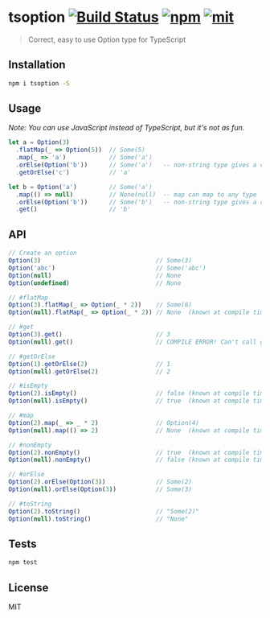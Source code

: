 # tsoption [![Build Status][build]](https://circleci.com/gh/bcherny/tsoption) [![npm]](https://www.npmjs.com/package/tsoption) [![mit]](https://opensource.org/licenses/MIT)

[build]: https://img.shields.io/circleci/project/bcherny/tsoption.svg?branch=master&style=flat-square
[npm]: https://img.shields.io/npm/v/tsoption.svg?style=flat-square
[mit]: https://img.shields.io/npm/l/tsoption.svg?style=flat-square

> Correct, easy to use Option type for TypeScript

## Installation

```sh
npm i tsoption -S
```

## Usage

*Note: You can use JavaScript instead of TypeScript, but it's not as fun.*

```ts
let a = Option(3)
  .flatMap(_ => Option(5))  // Some(5)
  .map(_ => 'a')            // Some('a')
  .orElse(Option('b'))      // Some('a')   -- non-string type gives a compile error
  .getOrElse('c')           // 'a'

let b = Option('a')         // Some('a')
  .map(() => null)          // None(null)  -- map can map to any type
  .orElse(Option('b'))      // Some('b')   -- non-string type gives a compile error
  .get()                    // 'b'
```

## API

```ts
// Create an option
Option(3)                                // Some(3)
Option('abc')                            // Some('abc')
Option(null)                             // None
Option(undefined)                        // None

// #flatMap
Option(3).flatMap(_ => Option(_ * 2))    // Some(6)
Option(null).flatMap(_ => Option(_ * 2)) // None  (known at compile time too!)

// #get
Option(3).get()                          // 3
Option(null).get()                       // COMPILE ERROR! Can't call get() on None

// #getOrElse
Option(1).getOrElse(2)                   // 1
Option(null).getOrElse(2)                // 2

// #isEmpty
Option(2).isEmpty()                      // false (known at compile time too!)
Option(null).isEmpty()                   // true  (known at compile time too!)

// #map
Option(2).map(_ => _ * 2)                // Option(4)
Option(null).map(() => 2)                // None  (known at compile time too!)

// #nonEmpty
Option(2).nonEmpty()                     // true  (known at compile time too!)
Option(null).nonEmpty()                  // false (known at compile time too!)

// #orElse
Option(2).orElse(Option(3))              // Some(2)
Option(null).orElse(Option(3))           // Some(3)

// #toString
Option(2).toString()                     // "Some(2)"
Option(null).toString()                  // "None"
```

## Tests

```sh
npm test
```

## License

MIT
